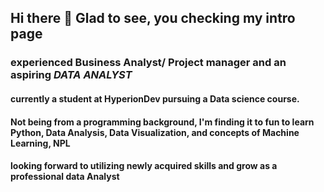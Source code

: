 ## Hi there 👋 Glad to see, you checking my intro page

### experienced  Business Analyst/ Project manager and an aspiring **_DATA ANALYST_**

#### currently a student at HyperionDev pursuing a Data science course. 

#### Not being from a programming background, I'm finding it to fun to learn Python, Data Analysis, Data Visualization, and concepts of Machine Learning, NPL

#### looking forward to utilizing newly acquired skills and grow as a professional data Analyst

